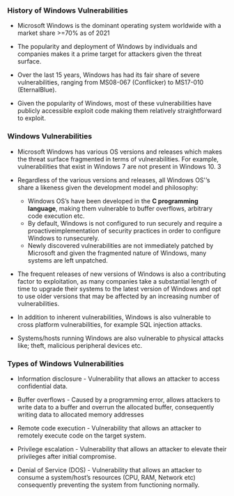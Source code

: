 ### History of Windows Vulnerabilities

- Microsoft Windows is the dominant operating system worldwide with a market share >=70% as of 2021

- The popularity and deployment of Windows by individuals and companies makes it a prime target for attackers given the threat surface.

- Over the last 15 years, Windows has had its fair share of severe vulnerabilities, ranging from MS08-067 (Conflicker) to MS17-010 (EternalBlue).

- Given the popularity of Windows, most of these vulnerabilities have publicly accessible exploit code making them relatively straightforward to exploit.

### Windows Vulnerabilities 

- Microsoft Windows has various OS versions and releases which makes the threat surface fragmented in terms of vulnerabilities. For example, vulnerabilities that exist in Windows 7 are not present in Windows 10. 3

- Regardless of the various versions and releases, all Windows OS'’s share a
likeness given the development model and philosophy:
	+ Windows OS’s have been developed in the **C programming language**, making them vulnerable to buffer overflows, arbitrary code execution etc.
	+ By default, Windows is not configured to run securely and require a proactiveimplementation of security practices in order to configure Windows to runsecurely. 
	+ Newly discovered vulnerabilities are not immediately patched by Microsoft and given the fragmented nature of Windows, many systems are left unpatched. 

- The frequent releases of new versions of Windows is also a contributing factor to exploitation, as many companies take a substantial length of time to upgrade their systems to the latest version of Windows and opt to use older versions that may be affected by an increasing number of vulnerabilities. 

- In addition to inherent vulnerabilities, Windows is also vulnerable to cross platform vulnerabilities, for example SQL injection attacks.

- Systems/hosts running Windows are also vulnerable to physical attacks like; theft, malicious peripheral devices etc. 

### Types of Windows Vulnerabilities

- Information disclosure - Vulnerability that allows an attacker to access confidential data.

- Buffer overflows - Caused by a programming error, allows attackers to write data to a buffer and overrun the allocated buffer, consequently writing data to allocated memory addresses

- Remote code execution - Vulnerability that allows an attacker to remotely execute code on the target system.

- Privilege escalation - Vulnerability that allows an attacker to elevate their privileges after initial compromise.

- Denial of Service (DOS) - Vulnerability that allows an attacker to consume a system/host’s resources (CPU, RAM, Network etc) consequently preventing the system from functioning normally. 